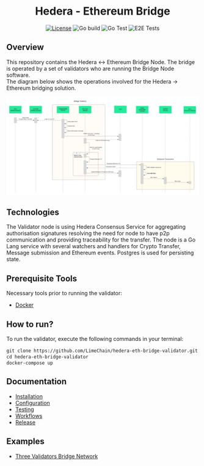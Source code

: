 
<div align="center">

# Hedera - Ethereum Bridge


[![License](https://img.shields.io/badge/License-Apache%202.0-blue.svg)](https://opensource.org/licenses/Apache-2.0)
![Go build](https://github.com/LimeChain/hedera-eth-bridge-validator/workflows/Go%20build/badge.svg)
![Go Test](https://github.com/LimeChain/hedera-eth-bridge-validator/workflows/Go%20Test/badge.svg)
![E2E Tests](https://github.com/LimeChain/hedera-eth-bridge-validator/workflows/E2E%20Tests/badge.svg)

</div>

## Overview 
This repository contains the Hedera <-> Ethereum Bridge Node. The bridge is operated by a set of validators who are running the Bridge Node software.  
The diagram below shows the operations involved for the Hedera -> Ethereum bridging solution.

<p align="center">

![Hedera-Ethereum-MVP](docs/images/hedera-eth-mvp.png "Hedera->Ethereum") 

</p>

## Technologies
The Validator node is using Hedera Consensus Service for aggregating authorisation signatures resolving the need for node to have p2p communication and providing traceability for the transfer.
The node is a Go Lang service with several watchers and handlers for Crypto Transfer, Message submission and Ethereum events.
Postgres is used for persisting state. 

## Prerequisite Tools

Necessary tools prior to running the validator:

- [Docker](https://www.docker.com/products/docker-desktop)

## How to run?

To run the validator, execute the following commands in your terminal:

```
git clone https://github.com/LimeChain/hedera-eth-bridge-validator.git
cd hedera-eth-bridge-validator
docker-compose up
```

## Documentation
 - [Installation](docs/installation.md)
 - [Configuration](docs/configuration.md)
 - [Testing](docs/testing.md)
 - [Workflows](docs/workflows.md)
 - [Release](docs/release.md)

## Examples
* [Three Validators Bridge Network](./examples/three-validators/README.md)